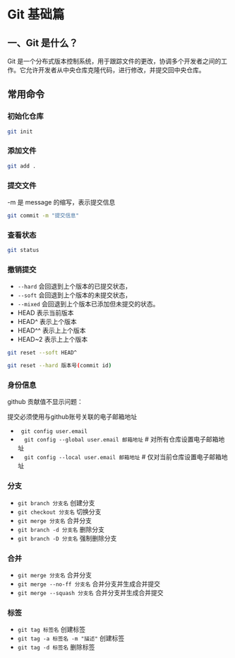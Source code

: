 # Git 基础篇

## 一、Git 是什么？

Git 是一个分布式版本控制系统，用于跟踪文件的更改，协调多个开发者之间的工作。它允许开发者从中央仓库克隆代码，进行修改，并提交回中央仓库。

## 常用命令

### 初始化仓库

```bash
git init
```

### 添加文件

```bash
git add .
```

### 提交文件

-m 是 message 的缩写，表示提交信息

```bash
git commit -m "提交信息"
```

### 查看状态

```bash
git status
```

### 撤销提交

- `--hard` 会回退到上个版本的已提交状态，
- `--soft` 会回退到上个版本的未提交状态，
- `--mixed` 会回退到上个版本已添加但未提交的状态。
- HEAD 表示当前版本
- HEAD^ 表示上个版本
- HEAD^^ 表示上上个版本
- HEAD~2 表示上上个版本
  
```bash
git reset --soft HEAD^
```

```bash
git reset --hard 版本号(commit id)
```

### 身份信息

github 贡献值不显示问题：

提交必须使用与github账号关联的电子邮箱地址

- ` git config user.email`
- `  git config --global user.email 邮箱地址` # 对所有仓库设置电子邮箱地址
- `  git config --local user.email 邮箱地址` # 仅对当前仓库设置电子邮箱地址

### 分支

- `git branch 分支名` 创建分支
- `git checkout 分支名` 切换分支
- `git merge 分支名` 合并分支
- `git branch -d 分支名` 删除分支
- `git branch -D 分支名` 强制删除分支

### 合并

- `git merge 分支名` 合并分支
- `git merge --no-ff 分支名` 合并分支并生成合并提交
- `git merge --squash 分支名` 合并分支并生成合并提交

### 标签

- `git tag 标签名` 创建标签
- `git tag -a 标签名 -m "描述"` 创建标签
- `git tag -d 标签名` 删除标签

